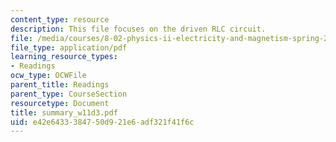 ```yaml
---
content_type: resource
description: This file focuses on the driven RLC circuit.
file: /media/courses/8-02-physics-ii-electricity-and-magnetism-spring-2007/e42e6433384750d921e6adf321f41f6c_summary_w11d3.pdf
file_type: application/pdf
learning_resource_types:
- Readings
ocw_type: OCWFile
parent_title: Readings
parent_type: CourseSection
resourcetype: Document
title: summary_w11d3.pdf
uid: e42e6433-3847-50d9-21e6-adf321f41f6c
---
```


